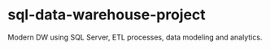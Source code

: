 # sql-data-warehouse-project
Modern DW using SQL Server, ETL processes, data modeling and analytics. 
